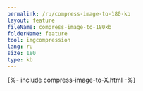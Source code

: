 ```yaml
---
permalink: /ru/compress-image-to-180-kb
layout: feature
fileName: compress-image-to-180kb
folderName: feature
tool: imgcompression
lang: ru
size: 180
type: kb
---
```


{%- include compress-image-to-X.html -%}
